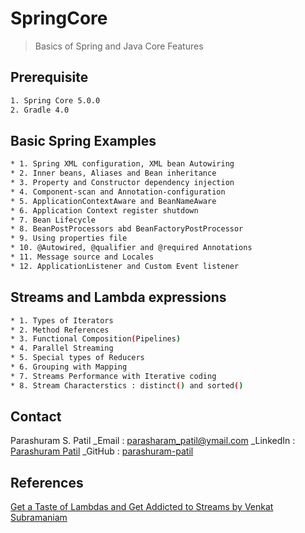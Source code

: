 # SpringCore
> Basics of Spring and Java Core Features

## Prerequisite

```sh
1. Spring Core 5.0.0
2. Gradle 4.0
```

## Basic Spring Examples 

```sh
* 1. Spring XML configuration, XML bean Autowiring
* 2. Inner beans, Aliases and Bean inheritance
* 3. Property and Constructor dependency injection
* 4. Component-scan and Annotation-configuration
* 5. ApplicationContextAware and BeanNameAware
* 6. Application Context register shutdown
* 7. Bean Lifecycle 
* 8. BeanPostProcessors abd BeanFactoryPostProcessor
* 9. Using properties file
* 10. @Autowired, @qualifier and @required Annotations
* 11. Message source and Locales
* 12. ApplicationListener and Custom Event listener
```

## Streams and Lambda expressions 

```sh
* 1. Types of Iterators
* 2. Method References
* 3. Functional Composition(Pipelines)
* 4. Parallel Streaming
* 5. Special types of Reducers 
* 6. Grouping with Mapping
* 7. Streams Performance with Iterative coding 
* 8. Stream Characterstics : distinct() and sorted()
```

## Contact
Parashuram S. Patil
_Email    : parasharam_patil@ymail.com
_LinkedIn : [Parashuram Patil](https://www.linkedin.com/in/parashuram-patil-aa0b6288/)
_GitHub   : [parashuram-patil](https://github.com/parashuram-patil)


## References

[Get a Taste of Lambdas and Get Addicted to Streams by Venkat Subramaniam](https://www.youtube.com/watch?v=1OpAgZvYXLQ)